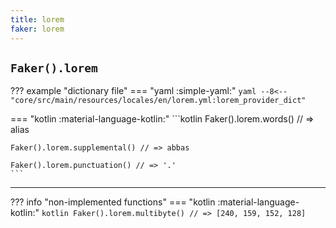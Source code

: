 ```yaml
---
title: lorem
faker: lorem
---
```


## `Faker().lorem`

??? example "dictionary file"
    === "yaml :simple-yaml:"
        ```yaml
        --8<-- "core/src/main/resources/locales/en/lorem.yml:lorem_provider_dict"
        ```

=== "kotlin :material-language-kotlin:"
    ```kotlin
    Faker().lorem.words() // => alias

    Faker().lorem.supplemental() // => abbas

    Faker().lorem.punctuation() // => '.'
    ```

---

??? info "non-implemented functions"
    === "kotlin :material-language-kotlin:"
        ```kotlin
        Faker().lorem.multibyte() // => [240, 159, 152, 128]
        ```
